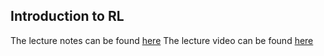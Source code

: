 Introduction to RL
------------------

The lecture notes can be found [here](http://www0.cs.ucl.ac.uk/staff/d.silver/web/Teaching_files/intro_RL.pdf)
The lecture video can be found [here]()